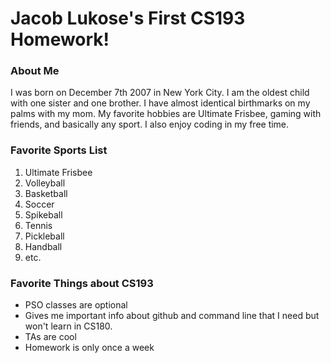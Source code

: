 # Jacob Lukose's First CS193 Homework!

### About Me

I was born on December 7th 2007 in New York City. I am the oldest child with one sister and one brother. I have almost identical birthmarks on my palms with my mom. My favorite hobbies are Ultimate Frisbee, gaming with friends, and basically any sport. I also enjoy coding in my free time.

### Favorite Sports List

1. Ultimate Frisbee
2. Volleyball
3. Basketball
4. Soccer
5. Spikeball
6. Tennis
7. Pickleball
8. Handball
9. etc.

### Favorite Things about CS193

- PSO classes are optional
- Gives me important info about github and command line that I need but won't learn in CS180.
- TAs are cool
- Homework is only once a week
